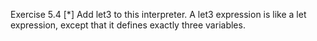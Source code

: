 Exercise 5.4 [*] Add let3 to this interpreter. A let3 expression is like a let expression, except that it defines exactly three variables.